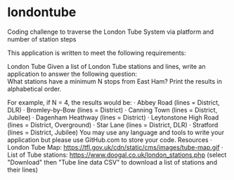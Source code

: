 # londontube

Coding challenge to traverse the London Tube System via platform and number of station steps

This application is written to meet the following requirements:

London Tube
Given a list of London Tube stations and lines, write an application to answer the following question:  
What stations have a minimum N stops from East Ham?  Print the results in alphabetical order.

For example, if N = 4, the results would be:
·         Abbey Road (lines = District, DLR)
·         Bromley-by-Bow (lines = District)
·         Canning Town (lines = District, Jubilee)
·         Dagenham Heathway (lines = District)
·         Leytonstone High Road (lines = District, Overground)
·         Star Lane (lines = District, DLR)
·         Stratford (lines = District, Jubilee)
You may use any language and tools to write your application but please use GitHub.com to store your code.
Resources
·         London Tube Map: https://tfl.gov.uk/cdn/static/cms/images/tube-map.gif
·         List of Tube stations: https://www.doogal.co.uk/london_stations.php (select "Download" then "Tube line data CSV" to download a list of stations and their lines)


